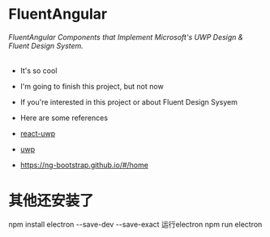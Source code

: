 # FluentAngular

###### FluentAngular Components that Implement Microsoft's UWP Design & Fluent Design System.
-   It's so cool 
-   I'm going to finish this project, but not now 
-   If you're interested in this project or about Fluent Design Sysyem
-   Here are some references
-   [react-uwp](https://github.com/myxvisual/react-uwp)
-   [uwp](https://developer.microsoft.com/en-us/windows/apps/design)



-   https://ng-bootstrap.github.io/#/home



# 其他还安装了

npm install electron --save-dev --save-exact
运行electron  npm run electron